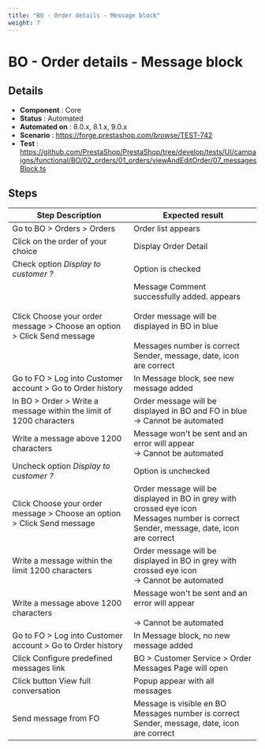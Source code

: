 ```yaml
---
title: "BO - Order details - Message block"
weight: 7
---
```


# BO - Order details - Message block
## Details
* **Component** : Core
* **Status** : Automated
* **Automated on** : 8.0.x, 8.1.x, 9.0.x
* **Scenario** : https://forge.prestashop.com/browse/TEST-742
* **Test** : https://github.com/PrestaShop/PrestaShop/tree/develop/tests/UI/campaigns/functional/BO/02_orders/01_orders/viewAndEditOrder/07_messagesBlock.ts

## Steps
| Step Description | Expected result |
| ----- | ----- |
| Go to BO > Orders > Orders | Order list appears |
| Click on the order of your choice | Display Order Detail |
| Check option *Display to customer ?* | Option is checked |
| Click Choose your order message > Choose an option > Click Send message | Message Comment successfully added. appears<br><br>Order message will be displayed in BO in blue<br><br>Messages number is correct<br>Sender, message, date, icon are correct |
| Go to FO > Log into Customer account > Go to Order history | In Message block, see new message added |
| In BO > Order > Write a message within the limit of 1200 characters | Order message will be displayed in BO and FO in blue<br>-> Cannot be automated |
| Write a message above 1200 characters | Message won't be sent and an error will appear<br>-> Cannot be automated |
| Uncheck option *Display to customer ?* | Option is unchecked |
| Click Choose your order message > Choose an option > Click Send message | Order message will be displayed in BO in grey with crossed eye icon<br>Messages number is correct<br>Sender, message, date, icon are correct |
| Write a message within the limit 1200 characters | Order message will be displayed in BO in grey with crossed eye icon<br>-> Cannot be automated |
| Write a message above 1200 characters | Message won't be sent and an error will appear<br><br>-> Cannot be automated |
| Go to FO > Log into Customer account > Go to Order history | In Message block, no new message added |
| Click Configure predefined messages link | BO > Customer Service > Order Messages Page will open |
| Click button View full conversation | Popup appear with all messages |
| Send message from FO | Message is visible en BO<br>Messages number is correct<br>Sender, message, date, icon are correct |